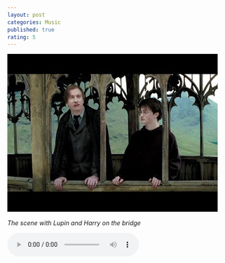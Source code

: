 ```yaml
---
layout: post
categories: Music
published: true
rating: 5
---
```

<!-- How to embed audio (see this : https://www.makeuseof.com/tag/embed-mp3-player-website/) 
    
    How to embed audio from onedrive (see this : https://stackoverflow.com/questions/64590120/how-can-i-directly-embed-audio-that-i-have-uploaded-to-onedrive-into-html-using)
 -->

![lupin-harry](../assets/images/lupin.jpg)

*The scene with Lupin and Harry on the bridge*

<audio controls><source src="https://onedrive.live.com/download?cid=D34890CD5DE3F34B&resid=D34890CD5DE3F34B%215952&authkey=APlAawkqQEkeEPs" width="98" height="120" frameborder="0" scrolling="no"></iframe>" type="audio/mpeg">Your browser does not support the audio tag.</audio>


